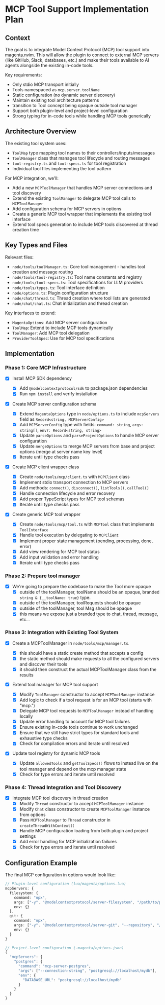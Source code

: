 # MCP Tool Support Implementation Plan

## Context

The goal is to integrate Model Context Protocol (MCP) tool support into magenta.nvim. This will allow the plugin to connect to external MCP servers (like GitHub, Slack, databases, etc.) and make their tools available to AI agents alongside the existing in-code tools.

Key requirements:

- Only stdio MCP transport initially
- Tools namespaced as `mcp.server.toolName`
- Static configuration (no dynamic server discovery)
- Maintain existing tool architecture patterns
- transition to Tool concept being opaque outside tool manager
- Support both plugin-level and project-level configuration
- Strong typing for in-code tools while handling MCP tools generically

## Architecture Overview

The existing tool system uses:

- `ToolMap` type mapping tool names to their controllers/inputs/messages
- `ToolManager` class that manages tool lifecycle and routing messages
- `tool-registry.ts` and `tool-specs.ts` for tool registration
- Individual tool files implementing the tool pattern

For MCP integration, we'll:

- Add a new `MCPToolManager` that handles MCP server connections and tool discovery
- Extend the existing `ToolManager` to delegate MCP tool calls to `MCPToolManager`
- Add configuration schema for MCP servers in options
- Create a generic MCP tool wrapper that implements the existing tool interface
- Extend tool specs generation to include MCP tools discovered at thread creation time

## Key Types and Files

Relevant files:

- `node/tools/toolManager.ts`: Core tool management - handles tool creation and message routing
- `node/tools/tool-registry.ts`: Tool name constants and registry
- `node/tools/tool-specs.ts`: Tool specifications for LLM providers
- `node/tools/types.ts`: Tool interface definition
- `node/options.ts`: Plugin configuration structure
- `node/chat/thread.ts`: Thread creation where tool lists are generated
- `node/chat/chat.ts`: Chat initialization and thread creation

Key interfaces to extend:

- `MagentaOptions`: Add MCP server configuration
- `ToolMap`: Extend to include MCP tools dynamically
- `ToolManager`: Add MCP tool delegation
- `ProviderToolSpec`: Use for MCP tool specifications

## Implementation

### Phase 1: Core MCP Infrastructure

- [x] Install MCP SDK dependency

  - [x] Add `@modelcontextprotocol/sdk` to package.json dependencies
  - [x] Run `npm install` and verify installation

- [x] Create MCP server configuration schema

  - [x] Extend `MagentaOptions` type in `node/options.ts` to include `mcpServers` field as `Record<string, MCPServerConfig>`
  - [x] Add `MCPServerConfig` type with fields: `command: string`, `args: string[]`, `env?: Record<string, string>`
  - [x] Update `parseOptions` and `parseProjectOptions` to handle MCP server configuration
  - [x] Update `mergeOptions` to merge MCP servers from base and project options (merge at server name key level)
  - [x] Iterate until type checks pass

- [x] Create MCP client wrapper class

  - [x] Create `node/tools/mcp/client.ts` with `MCPClient` class
  - [x] Implement stdio transport connection to MCP servers
  - [x] Add methods: `connect()`, `disconnect()`, `listTools()`, `callTool()`
  - [x] Handle connection lifecycle and error recovery
  - [x] Add proper TypeScript types for MCP tool schemas
  - [x] Iterate until type checks pass

- [x] Create generic MCP tool wrapper
  - [x] Create `node/tools/mcp/tool.ts` with `MCPTool` class that implements `ToolInterface`
  - [x] Handle tool execution by delegating to `MCPClient`
  - [x] Implement proper state management (pending, processing, done, error)
  - [x] Add view rendering for MCP tool status
  - [x] Add input validation and error handling
  - [x] Iterate until type checks pass

### Phase 2: Prepare tool manager

- [x] We're going to prepare the codebase to make the Tool more opaque
  - [x] outside of the toolManager, toolName should be an opaque, branded `string & {__toolName: true}` type.
  - [x] outside of the toolManager, toolRequests should be opaque
  - [x] outside of the toolManager, tool Msg should be opaque
  - [x] this means we expose just a branded type to chat, thread, message, etc...

### Phase 3: Integration with Existing Tool System

- [x] Create a MCPToolManager in `node/tools/mcp/manager.ts`.

  - [x] this should have a static create method that accepts a config
  - [x] the static method should make requests to all the configured servers and discover their tools
  - [x] it should then construct the actual MCPToolManager class from the results

- [x] Extend tool manager for MCP tool support

  - [x] Modify `ToolManager` constructor to accept `MCPToolManager` instance
  - [x] Add logic to check if a tool request is for an MCP tool (starts with "mcp.")
  - [x] Delegate MCP tool requests to `MCPToolManager` instead of handling locally
  - [x] Update error handling to account for MCP tool failures
  - [x] Ensure existing in-code tools continue to work unchanged
  - [x] Ensure that we still have strict types for standard tools and exhaustive type checks
  - [x] Check for compilation errors and iterate until resolved

- [x] Update tool registry for dynamic MCP tools
  - [x] Update `allowedTools` and `getToolSpecs()` flows to instead live on the tool manager and depend on the mcp manager state
  - [x] Check for type errors and iterate until resolved

### Phase 4: Thread Integration and Tool Discovery

- [x] Integrate MCP tool discovery in thread creation
  - [x] Modify `Thread` constructor to accept `MCPToolManager` instance
  - [x] Modify `Chat` class constructor to create `MCPToolManager` instance from options
  - [x] Pass `MCPToolManager` to `Thread` constructor in `createThreadWithContext()`
  - [x] Handle MCP configuration loading from both plugin and project settings
  - [x] Add error handling for MCP initialization failures
  - [x] Check for type errors and iterate until resolved

## Configuration Example

The final MCP configuration in options would look like:

```typescript
// Plugin-level configuration (lua/magenta/options.lua)
mcpServers: {
  filesystem: {
    command: "npx",
    args: ["-y", "@modelcontextprotocol/server-filesystem", "/path/to/project"],
    env: {}
  },
  git: {
    command: "npx",
    args: ["-y", "@modelcontextprotocol/server-git", "--repository", "/path/to/repo"],
    env: {}
  }
}

// Project-level configuration (.magenta/options.json)
{
  "mcpServers": {
    "postgres": {
      "command": "mcp-server-postgres",
      "args": ["--connection-string", "postgresql://localhost/mydb"],
      "env": {
        "DATABASE_URL": "postgresql://localhost/mydb"
      }
    }
  }
}
```
